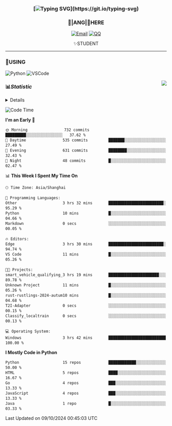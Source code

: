 <div align="center">


### [![Typing SVG](https://readme-typing-svg.herokuapp.com?size=25&duration=2500&color=8C43EA&vCenter=true&width=200&height=40&lines=%F0%9F%8C%B1ANGJustinl%F0%9F%8C%B1+!)](https://git.io/typing-svg)


### 🥛|**ANG**|🥛HERE



[![Email](https://img.shields.io/badge/Email-ANGJustin@163.com-6A5ACD?style=flat-square&logoColor=fff)](mailto:ANGJustinl@163.com)
[![QQ](https://img.shields.io/badge/QQ-77139032-98FB98?style=flat-square&logoColor=fff)](https://qm.qq.com/cgi-bin/qm/qr?k=mcs-cON_aPNfc3hO8-H7lWJHDX-5nKr7&noverify=0)




✨STUDENT 

</div>

---

### 🎨USING

![Python](https://img.shields.io/badge/-Python-blue?style=flat-square&logo=Python&logoColor=fff)
![VSCode](https://img.shields.io/badge/-VSCode-blue?style=flat-square&logo=visualstudiocode&logoColor=fff)


<a href="#">
  <img align="right" src="https://github-readme-stats.vercel.app/api?username=ANGJustinl&count_private=true&show_icons=true&hide_border=true&bg_color=15,f2f7fd,E0EAFC" />
</a>




### 📊*Statistic* 

<details>

<p align="center">
   <img src="github-metrics.svg" alt="typing-svg">
</p>

[![Github activity graph](https://github-readme-activity-graph.angforever.top/graph?username=ANGJustinl&theme=dracula)](https://github.com/ANGJustinl/ANGJustinl)
![image](https://github.com/ANGJustinl/ANGJustinl/assets/96008766/f6c957b8-b907-482a-8804-4c1f944d4b60)
</details>

<!--START_SECTION:waka-->
![Code Time](http://img.shields.io/badge/Code%20Time-323%20hrs%2041%20mins-blue)

**I'm an Early 🐤** 

```text
🌞 Morning                732 commits         █████████░░░░░░░░░░░░░░░░   37.62 % 
🌆 Daytime                535 commits         ███████░░░░░░░░░░░░░░░░░░   27.49 % 
🌃 Evening                631 commits         ████████░░░░░░░░░░░░░░░░░   32.43 % 
🌙 Night                  48 commits          █░░░░░░░░░░░░░░░░░░░░░░░░   02.47 % 
```


📊 **This Week I Spent My Time On** 

```text
🕑︎ Time Zone: Asia/Shanghai

💬 Programming Languages: 
Other                    3 hrs 32 mins       ████████████████████████░   95.29 % 
Python                   10 mins             █░░░░░░░░░░░░░░░░░░░░░░░░   04.66 % 
Markdown                 0 secs              ░░░░░░░░░░░░░░░░░░░░░░░░░   00.05 % 

🔥 Editors: 
Edge                     3 hrs 30 mins       ████████████████████████░   94.74 % 
VS Code                  11 mins             █░░░░░░░░░░░░░░░░░░░░░░░░   05.26 % 

🐱‍💻 Projects: 
smart_vehicle_qualifying_3 hrs 19 mins       ██████████████████████░░░   89.78 % 
Unknown Project          11 mins             █░░░░░░░░░░░░░░░░░░░░░░░░   05.26 % 
rust-rustlings-2024-autum10 mins             █░░░░░░░░░░░░░░░░░░░░░░░░   04.68 % 
T2I-Adapter              0 secs              ░░░░░░░░░░░░░░░░░░░░░░░░░   00.15 % 
Classify_localtrain      0 secs              ░░░░░░░░░░░░░░░░░░░░░░░░░   00.13 % 

💻 Operating System: 
Windows                  3 hrs 42 mins       █████████████████████████   100.00 % 
```

**I Mostly Code in Python** 

```text
Python                   15 repos            ████████████░░░░░░░░░░░░░   50.00 % 
HTML                     5 repos             ████░░░░░░░░░░░░░░░░░░░░░   16.67 % 
Go                       4 repos             ███░░░░░░░░░░░░░░░░░░░░░░   13.33 % 
JavaScript               4 repos             ███░░░░░░░░░░░░░░░░░░░░░░   13.33 % 
Java                     1 repo              █░░░░░░░░░░░░░░░░░░░░░░░░   03.33 % 
```




 Last Updated on 09/10/2024 00:45:03 UTC
<!--END_SECTION:waka-->
